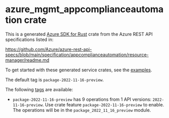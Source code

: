 # azure_mgmt_appcomplianceautomation crate

This is a generated [Azure SDK for Rust](https://github.com/Azure/azure-sdk-for-rust) crate from the Azure REST API specifications listed in:

https://github.com/Azure/azure-rest-api-specs/blob/main/specification/appcomplianceautomation/resource-manager/readme.md

To get started with these generated service crates, see the [examples](https://github.com/Azure/azure-sdk-for-rust/blob/main/services/README.md#examples).

The default tag is `package-2022-11-16-preview`.

The following [tags](https://github.com/Azure/azure-sdk-for-rust/blob/main/services/tags.md) are available:

- `package-2022-11-16-preview` has 9 operations from 1 API versions: `2022-11-16-preview`. Use crate feature `package-2022-11-16-preview` to enable. The operations will be in the `package_2022_11_16_preview` module.